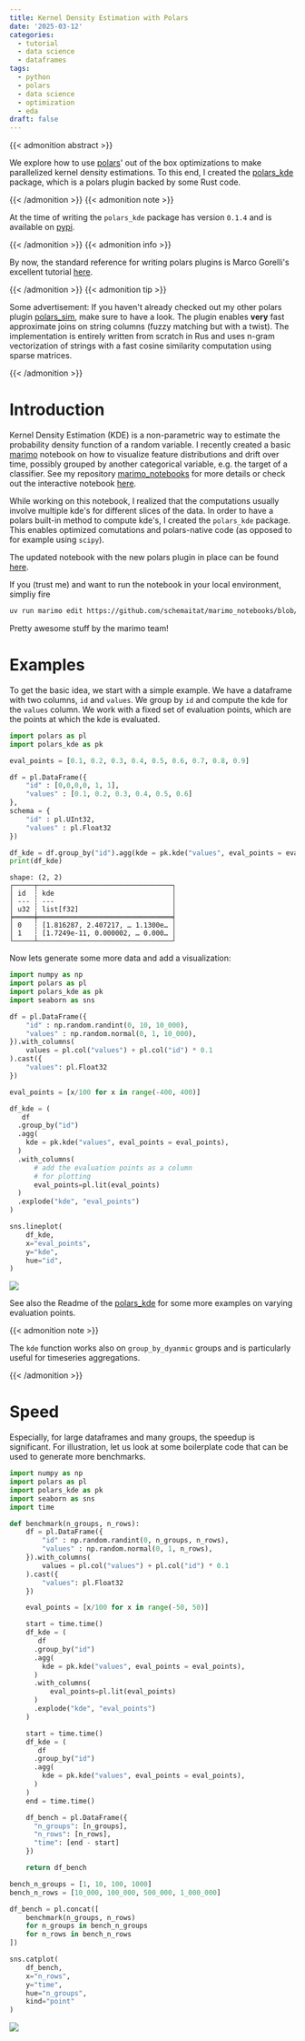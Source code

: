 ```yaml
---
title: Kernel Density Estimation with Polars
date: '2025-03-12'
categories:
  - tutorial
  - data science
  - dataframes
tags:
  - python
  - polars
  - data science
  - optimization
  - eda
draft: false
---
```



{{< admonition abstract >}}

We explore how to use [polars](https://pola.rs/)' out of the box optimizations to
make parallelized kernel density estimations. To this end, I created the [polars_kde](https://github.com/schemaitat/polars_kde) package, which is a polars plugin backed by some Rust code.

{{< /admonition  >}}
{{< admonition note >}}

At the time of writing the `polars_kde` package has version `0.1.4` and is available on [pypi](https://pypi.org/project/polars-kde/).

{{< /admonition  >}}
{{< admonition info >}}

By now, the standard reference for writing polars plugins is Marco Gorelli's excellent tutorial [here](https://marcogorelli.github.io/polars-plugins-tutorial/).

{{< /admonition  >}}
{{< admonition tip >}}

Some advertisement: If you haven't already checked out my other polars plugin [polars_sim](https://github.com/schemaitat/polars_sim), make sure to have a look.
The plugin enables **very** fast approximate joins on string columns (fuzzy matching but with a twist). The implementation is entirely written from scratch in Rus and uses n-gram vectorization of strings with a fast cosine similarity computation using sparse matrices.

{{< /admonition  >}}

# Introduction

Kernel Density Estimation (KDE) is a non-parametric way to estimate the probability density function of a random variable. I recently created a basic [marimo](https://marimo.app/) notebook on how to visualize feature distributions
and drift over time, possibly grouped by another categorical variable, e.g. the target of a classifier. See my repository [marimo_notebooks](https://github.com/schemaitat/marimo_notebooks) for more details or check out the interactive notebook [here](https://marimo.app/gh/schemaitat/marimo_notebooks/main?entrypoint=notebook%2Ffeature_drift.py).

While working on this notebook, I realized that the computations usually involve multiple kde's for different slices of the data. In order to have a polars built-in method to compute kde's, I created the `polars_kde` package. This enables optimized comutations and polars-native code (as opposed to for example using `scipy`).

The updated notebook with the new polars plugin in place can be found [here](https://github.com/schemaitat/marimo_notebooks/blob/main/notebook/feature_drift_fast.py).

If you (trust me) and want to run the notebook in your local environment, simpliy fire

``` bash
uv run marimo edit https://github.com/schemaitat/marimo_notebooks/blob/main/notebook/feature_drift_fast.py
```

Pretty awesome stuff by the marimo team!

# Examples

To get the basic idea, we start with a simple example. We have a dataframe with two columns, `id` and `values`. We group by `id` and compute the kde for the `values` column.
We work with a fixed set of evaluation points, which are the points at which the kde is evaluated.

``` python
import polars as pl
import polars_kde as pk

eval_points = [0.1, 0.2, 0.3, 0.4, 0.5, 0.6, 0.7, 0.8, 0.9]

df = pl.DataFrame({
    "id" : [0,0,0,0, 1, 1],
    "values" : [0.1, 0.2, 0.3, 0.4, 0.5, 0.6]
},
schema = {
    "id" : pl.UInt32,
    "values" : pl.Float32
})

df_kde = df.group_by("id").agg(kde = pk.kde("values", eval_points = eval_points))
print(df_kde)
```

    shape: (2, 2)
    ┌─────┬─────────────────────────────────┐
    │ id  ┆ kde                             │
    │ --- ┆ ---                             │
    │ u32 ┆ list[f32]                       │
    ╞═════╪═════════════════════════════════╡
    │ 0   ┆ [1.816287, 2.407217, … 1.1300e… │
    │ 1   ┆ [1.7249e-11, 0.000002, … 0.000… │
    └─────┴─────────────────────────────────┘

Now lets generate some more data and add a visualization:

``` python
import numpy as np
import polars as pl
import polars_kde as pk
import seaborn as sns

df = pl.DataFrame({
    "id" : np.random.randint(0, 10, 10_000),
    "values" : np.random.normal(0, 1, 10_000),
}).with_columns(
    values = pl.col("values") + pl.col("id") * 0.1
).cast({
    "values": pl.Float32
})

eval_points = [x/100 for x in range(-400, 400)]

df_kde = (
   df
  .group_by("id")
  .agg(
    kde = pk.kde("values", eval_points = eval_points),
  )
  .with_columns(
      # add the evaluation points as a column
      # for plotting
      eval_points=pl.lit(eval_points)
  )
  .explode("kde", "eval_points")
)

sns.lineplot(
    df_kde,
    x="eval_points",
    y="kde",
    hue="id",
)
```

![](index_files/figure-markdown_strict/cell-3-output-1.png)

See also the Readme of the [polars_kde](https://github.com/schemaitat/polars_kde) for some more examples on varying evaluation points.

{{< admonition note >}}

The `kde` function works also on `group_by_dyanmic` groups and is particularly useful for timeseries
aggregations.

{{< /admonition  >}}

# Speed

Especially, for large dataframes and many groups, the speedup is significant.
For illustration, let us look at some boilerplate code that can be used to generate more benchmarks.

``` python
import numpy as np
import polars as pl
import polars_kde as pk
import seaborn as sns
import time

def benchmark(n_groups, n_rows):
    df = pl.DataFrame({
        "id" : np.random.randint(0, n_groups, n_rows),
        "values" : np.random.normal(0, 1, n_rows),
    }).with_columns(
        values = pl.col("values") + pl.col("id") * 0.1
    ).cast({
        "values": pl.Float32
    })

    eval_points = [x/100 for x in range(-50, 50)]

    start = time.time()
    df_kde = (
       df
      .group_by("id")
      .agg(
        kde = pk.kde("values", eval_points = eval_points),
      )
      .with_columns(
          eval_points=pl.lit(eval_points)
      )
      .explode("kde", "eval_points")
    )

    start = time.time()
    df_kde = (
       df
      .group_by("id")
      .agg(
        kde = pk.kde("values", eval_points = eval_points),
      )
    )
    end = time.time()

    df_bench = pl.DataFrame({
      "n_groups": [n_groups],
      "n_rows": [n_rows],
      "time": [end - start]
    })

    return df_bench

bench_n_groups = [1, 10, 100, 1000]
bench_n_rows = [10_000, 100_000, 500_000, 1_000_000]

df_bench = pl.concat([
    benchmark(n_groups, n_rows)
    for n_groups in bench_n_groups
    for n_rows in bench_n_rows
])

sns.catplot(
    df_bench,
    x="n_rows",
    y="time",
    hue="n_groups",
    kind="point"
)
```

![](index_files/figure-markdown_strict/cell-4-output-1.png)

